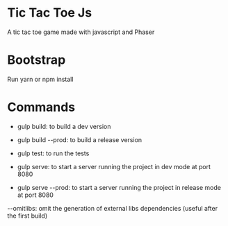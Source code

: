 # Tic Tac Toe Js
A tic tac toe game made with javascript and Phaser

# Bootstrap
Run yarn or npm install

# Commands

* gulp build: to build a dev version

* gulp build --prod: to build a release version
  
* gulp test: to run the tests
  
* gulp serve: to start a server running the project in dev mode at port 8080 

* gulp serve --prod: to start a server running the project in release mode at port 8080
 
--omitlibs: omit the generation of external libs dependencies (useful after the first build)